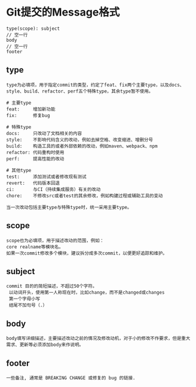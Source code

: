 
# Git提交的Message格式
    type(scope): subject
    // 空一行
    body
    // 空一行
    footer
    
## type
    type为必填项，用于指定commit的类型，约定了feat、fix两个主要type，以及docs、style、build、refactor、perf五个特殊type，其余type暂不使用。
    
    # 主要type
    feat:     增加新功能
    fix:      修复bug
    
    # 特殊type
    docs:     只改动了文档相关的内容
    style:    不影响代码含义的改动，例如去掉空格、改变缩进、增删分号
    build:    构造工具的或者外部依赖的改动，例如maven、webpack、npm
    refactor: 代码重构时使用
    perf:     提高性能的改动
    
    # 其他type
    test:     添加测试或者修改现有测试
    revert:   代码版本回退
    ci:       与CI（持续集成服务）有关的改动
    chore:    不修改src或者test的其余修改，例如构建过程或辅助工具的变动
    
    当一次改动包括主要type与特殊type时，统一采用主要type。
    
    
## scope
    scope也为必填项，用于描述改动的范围，例如：
    core realname等模块名。
    如果一次commit修改多个模块，建议拆分成多次commit，以便更好追踪和维护。

## subject
    commit 目的的简短描述，不超过50个字符。
     以动词开头，使用第一人称现在时，比如change，而不是changed或changes
     第一个字母小写
     结尾不加句号（.）
     
## body
    body填写详细描述，主要描述改动之前的情况及修改动机，对于小的修改不作要求，但是重大需求、更新等必须添加body来作说明。

## footer
    一些备注, 通常是 BREAKING CHANGE 或修复的 bug 的链接.

